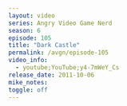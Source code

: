 ```yaml
---
layout: video
series: Angry Video Game Nerd
season: 6
episode: 105
title: "Dark Castle"
permalink: /avgn/episode-105
video_info:
  - youtube;YouTube;y4-7mWeY_Cs
release_date: 2011-10-06
mike_notes:
toggle: off
---
```

